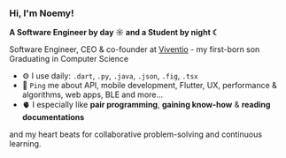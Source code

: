 ### Hi, I'm Noemy!

**A Software Engineer by day ☼ and a Student by night ☾**

Software Engineer, CEO & co-founder at [Viventio](https://viventio.com.br/) - my first-born son <br>
Graduating in Computer Science

- ⚙️ I use daily: `.dart`, `.py`, `.java`, `.json`, `.fig`, `.tsx`
- 💬 `Ping` me about API, mobile development, Flutter, UX, performance & algorithms, web apps, BLE and more...
- 🫀 I especially like **pair programming**, **gaining know-how** & **reading documentations**

and my heart beats for collaborative problem-solving and continuous learning.
